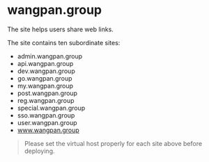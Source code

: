# wangpan.group

The site helps users share web links.

The site contains ten subordinate sites:

- admin.wangpan.group
- api.wangpan.group
- dev.wangpan.group
- go.wangpan.group
- my.wangpan.group
- post.wangpan.group
- reg.wangpan.group
- special.wangpan.group
- sso.wangpan.group
- user.wangpan.group
- www.wangpan.group

> Please set the virtual host properly for each site above before deploying.
